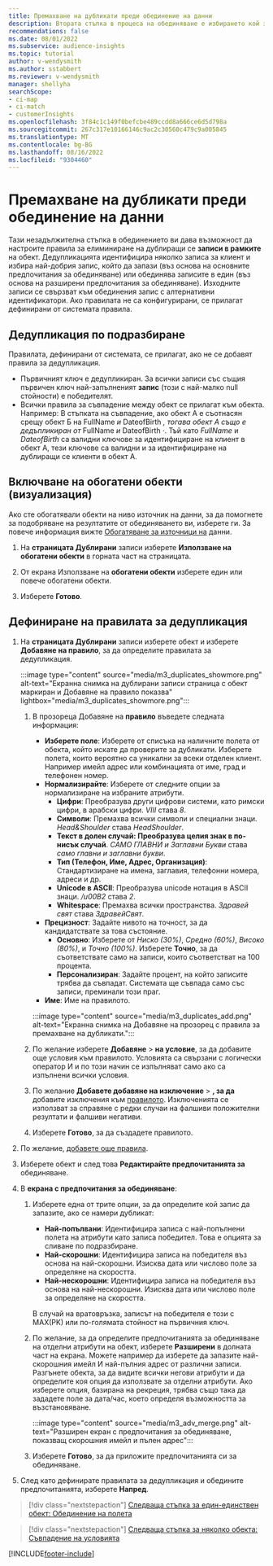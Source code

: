 ```yaml
---
title: Премахване на дубликати преди обединение на данни
description: Втората стъпка в процеса на обединяване е избирането кой запис да се запази, когато се намерят дубликати.
recommendations: false
ms.date: 08/01/2022
ms.subservice: audience-insights
ms.topic: tutorial
author: v-wendysmith
ms.author: sstabbert
ms.reviewer: v-wendysmith
manager: shellyha
searchScope:
- ci-map
- ci-match
- customerInsights
ms.openlocfilehash: 3f84c1c149f0befcbe489ccdd8a666ce6d5d798a
ms.sourcegitcommit: 267c317e10166146c9ac2c30560c479c9a005845
ms.translationtype: MT
ms.contentlocale: bg-BG
ms.lasthandoff: 08/16/2022
ms.locfileid: "9304460"
---
```

# <a name="remove-duplicates-before-unifying-data"></a>Премахване на дубликати преди обединение на данни

Тази незадължителна стъпка в обединението ви дава възможност да настроите правила за елиминиране на дублиращи се **записи в рамките** на обект. Дедупликацията идентифицира няколко записа за клиент и избира най-добрия запис, който да запази (въз основа на основните предпочитания за обединяване) или обединява записите в един (въз основа на разширени предпочитания за обединяване). Изходните записи се свързват към обединения запис с алтернативни идентификатори. Ако правилата не са конфигурирани, се прилагат дефинирани от системата правила.

## <a name="default-deduplication"></a>Дедупликация по подразбиране

Правилата, дефинирани от системата, се прилагат, ако не се добавят правила за дедупликация.

- Първичният ключ е дедупликиран.
  За всички записи със същия първичен ключ най-запълненият **запис** (този с най-малко null стойности) е победителят.
- Всички правила за съвпадение между обект се прилагат към обекта.
  Например: В стъпката на съвпадение, ако обект А е съотнасян срещу обект Б на FullName *и* DateofBirth *, тогава обект А също е дедъпликиран от* FullName *и* DateofBirth *·*. Тъй като *FullName* и *DateofBirth* са валидни ключове за идентифициране на клиент в обект А, тези ключове са валидни и за идентифициране на дублиращи се клиенти в обект А.

## <a name="include-enriched-entities-preview"></a>Включване на обогатени обекти (визуализация)

Ако сте обогатявали обекти на ниво източник на данни, за да помогнете за подобряване на резултатите от обединяването ви, изберете ги. За повече информация вижте [Обогатяване за източници на](data-sources-enrichment.md) данни.

1. На **страницата Дублирани** записи изберете **Използване на обогатени обекти** в горната част на страницата.

1. От екрана Използване на **обогатени обекти** изберете един или повече обогатени обекти.

1. Изберете **Готово**.

## <a name="define-deduplication-rules"></a>Дефиниране на правилата за дедупликация

1. На **страницата Дублирани** записи изберете обект и изберете **Добавяне на правило**, за да определите правилата за дедупликация.

   :::image type="content" source="media/m3_duplicates_showmore.png" alt-text="Екранна снимка на дублирани записи страница с обект маркиран и Добавяне на правило показва"  lightbox="media/m3_duplicates_showmore.png":::

   1. В прозореца Добавяне на **правило** въведете следната информация:
      - **Изберете поле**: Изберете от списъка на наличните полета от обекта, който искате да проверите за дубликати. Изберете полета, които вероятно са уникални за всеки отделен клиент. Например имейл адрес или комбинацията от име, град и телефонен номер.
      - **Нормализирайте**: Изберете от следните опции за нормализиране на избраните атрибути.
        - **Цифри**: Преобразува други цифрови системи, като римски цифри, в арабски цифри. *VIII* става *8*.
        - **Символи**: Премахва всички символи и специални знаци. *Head&Shoulder* става *HeadShoulder*.
        - **Текст в долен случай: Преобразува целия знак в по-нисък случай**. *САМО ГЛАВНИ и Заглавни Букви* става *само главни и заглавни букви*.
        - **Тип (Телефон, Име, Адрес, Организация)**: Стандартизиране на имена, заглавия, телефонни номера, адреси и др.
        - **Unicode в ASCII**: Преобразува unicode нотация в ASCII знаци. */u00B2* става *2*.
        - **Whitespace**: Премахва всички пространства. *Здравей свят* става *ЗдравейСвят*.
      - **Прецизност**: Задайте нивото на точност, за да кандидатствате за това състояние.
        - **Основно**: Изберете от *Ниско (30%)*, *Средно (60%)*, *Високо (80%)*, и *Точно (100%)*. Изберете **Точно**, за да съответствате само на записи, които съответстват на 100 процента.
        - **Персонализиран**: Задайте процент, на който записите трябва да съвпадат. Системата ще съвпада само със записи, преминали този праг.
      - **Име**: Име на правилото.

      :::image type="content" source="media/m3_duplicates_add.png" alt-text="Екранна снимка на Добавяне на прозорец с правила за премахване на дубликати.":::

   1. По желание изберете **Добавяне** > **на условие**, за да добавите още условия към правилото. Условията са свързани с логически оператор И и по този начин се изпълняват само ако са изпълнени всички условия.

   1. По желание **Добавете добавяне на изключение** > **, за да** добавите изключения към [правилото](match-entities.md#add-exceptions-to-a-rule). Изключенията се използват за справяне с редки случаи на фалшиви положителни резултати и фалшиви негативи.

   1. Изберете **Готово**, за да създадете правилото.

1. По желание, [добавете още правила](#define-deduplication-rules).

1. Изберете обект и след това **Редактирайте предпочитанията за** обединяване.

1. В **екрана с предпочитания за обединяване**:
   1. Изберете една от трите опции, за да определите кой запис да запазите, ако се намери дубликат:
      - **Най-попълвани**: Идентифицира записа с най-попълнени полета на атрибути като записа победител. Това е опцията за сливане по подразбиране.
      - **Най-скорошни**: Идентифицира записа на победителя въз основа на най-скорошни. Изисква дата или числово поле за определяне на скоростта.
      - **Най-нескорошни**: Идентифицира записа на победителя въз основа на най-нескорошни. Изисква дата или числово поле за определяне на скоростта.

      В случай на вратовръзка, записът на победителя е този с MAX(PK) или по-голямата стойност на първичния ключ.

   1. По желание, за да определите предпочитанията за обединяване на отделни атрибути на обект, изберете **Разширени** в долната част на екрана. Можете например да изберете да запазите най-скорошния имейл И най-пълния адрес от различни записи. Разгънете обекта, за да видите всички негови атрибути и да определите коя опция да използвате за отделни атрибути. Ако изберете опция, базирана на рекреция, трябва също така да зададете поле за дата/час, което определя възможността за възстановяване.

      :::image type="content" source="media/m3_adv_merge.png" alt-text="Разширен екран с предпочитания за обединяване, показващ скорошния имейл и пълен адрес":::

   1. Изберете **Готово**, за да приложите предпочитанията си за обединяване.

1. След като дефинирате правилата за дедупликация и обедините предпочитанията, изберете **Напред**.
  
> [!div class="nextstepaction"]
> [Следваща стъпка за един-единствен обект: Обединение на полета](merge-entities.md)

> [!div class="nextstepaction"]
> [Следваща стъпка за няколко обекта: Съвпадение на условията](match-entities.md)

[!INCLUDE[footer-include](includes/footer-banner.md)]
